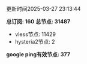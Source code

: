 更新时间2025-03-27 23:13:44

**总订阅: 160**
**总节点: 31487**
- vless节点: 11429
- hysteria2节点: 2

**google ping有效节点: 377**
